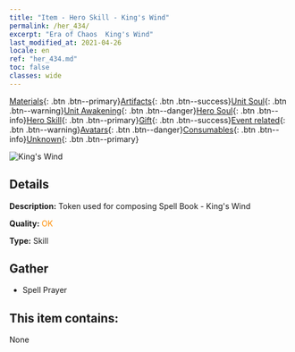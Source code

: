 ```yaml
---
title: "Item - Hero Skill - King's Wind"
permalink: /her_434/
excerpt: "Era of Chaos  King's Wind"
last_modified_at: 2021-04-26
locale: en
ref: "her_434.md"
toc: false
classes: wide
---
```

 [Materials](/Items/){: .btn .btn--primary}[Artifacts](/Items/Artifacts/){: .btn .btn--success}[Unit Soul](/Items/UnitSoul/){: .btn .btn--warning}[Unit Awakening](/Items/UnitAwakening/){: .btn .btn--danger}[Hero Soul](/Items/HeroSoul/){: .btn .btn--info}[Hero Skill](/Items/HeroSkill/){: .btn .btn--primary}[Gift](/Items/Gift/){: .btn .btn--success}[Event related](/Items/Events/){: .btn .btn--warning}[Avatars](/Items/Avatars/){: .btn .btn--danger}[Consumables](/Items/Consumables/){: .btn .btn--info}[Unknown](/Items/Unknown/){: .btn .btn--primary}

 ![King's Wind](/images/t/ps_wangzhezhifeng.png)

## Details
 **Description:** Token used for composing Spell Book - King's Wind

 **Quality:** <span style="color: #FF8C00">OK</span>

 **Type:** Skill

## Gather

*    Spell Prayer 

## This item contains:

  None

